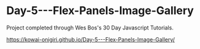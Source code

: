 # Day-5---Flex-Panels-Image-Gallery

Project completed through Wes Bos's 30 Day Javascript Tutorials.

https://kowai-onigiri.github.io/Day-5---Flex-Panels-Image-Gallery/
